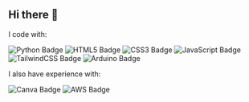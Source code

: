 ## Hi there 👋 

I code with:

![Python Badge](https://img.shields.io/badge/Python-3776AB?style=for-the-badge&logo=python&logoColor=white)
![HTML5 Badge](https://img.shields.io/badge/HTML5-E34F26?style=for-the-badge&logo=html5&logoColor=white)
![CSS3 Badge](https://img.shields.io/badge/CSS3-1572B6?style=for-the-badge&logo=css3&logoColor=white)
![JavaScript Badge](https://img.shields.io/badge/JavaScript-F7DF1E?style=for-the-badge&logo=javascript&logoColor=black)
![TailwindCSS Badge](https://img.shields.io/badge/Tailwind_CSS-38B2AC?style=for-the-badge&logo=tailwind-css&logoColor=white)
![Arduino Badge](https://img.shields.io/badge/Arduino-00979D?style=for-the-badge&logo=arduino&logoColor=white)

I also have experience with:

![Canva Badge](https://img.shields.io/badge/Canva-00C4CC?style=for-the-badge&logo=canva&logoColor=white)
![AWS Badge](https://img.shields.io/badge/AWS-232F3E?style=for-the-badge&logo=amazon-aws&logoColor=white)

<!--
**Tuco2006/Tuco2006** is a ✨ _special_ ✨ repository because its `README.md` (this file) appears on your GitHub profile.

Here are some ideas to get you started:

- 🔭 I’m currently working on ...
- 🌱 I’m currently learning ...
- 👯 I’m looking to collaborate on ...
- 🤔 I’m looking for help with ...
- 💬 Ask me about ...
- 📫 How to reach me: ...
- 😄 Pronouns: ...
- ⚡ Fun fact: ...
-->
